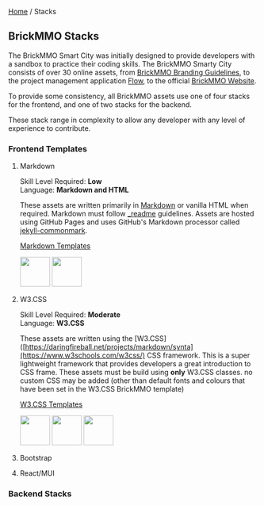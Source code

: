 <style>@import url("//readme.codeadam.ca/readme.css");</style>

[Home](/) / Stacks

## BrickMMO Stacks

The BrickMMO Smart City was initially designed to provide developers with a sandbox to practice their coding skills. The BrickMMO Smarty City consists of over 30 online assets, from [BrickMMO Branding Guidelines](https://branding.brickmmo.com/), to the project management application [Flow](https://flow.brickmmo.com/), to the official [BrickMMO Website](https://brickmmo.com/). 

To provide some consistency, all BrickMMO assets use one of four stacks for the frontend, and one of two stacks for the backend. 

These stack range in complexity to allow any developer with any level of experience to contribute.

### Frontend Templates

1. Markdown

     Skill Level Required: **Low**  
     Language: **Markdown and HTML**

     These assets are written primarily in [Markdown](https://daringfireball.net/projects/markdown/syntax) or vanilla HTML when required. Markdown must follow [_readme](https://readme.codeadam.ca/) guidelines. Assets are hosted using GitHub Pages and uses GitHub's Markdown processor called [jekyll-commonmark](https://www.markdownguide.org/tools/github-pages/). 

     [Markdown Templates](https://github.com/BrickMMO/frontend-templates/tree/main/markdown)

     <img src="https://console.codeadam.ca/api/image/markdown" width="60"> <img src="https://console.codeadam.ca/api/image/html" width="60">
     
2. W3.CSS

     Skill Level Required: **Moderate**  
     Language: **W3.CSS**

     These assets are written using the [W3.CSS]([https://daringfireball.net/projects/markdown/synta](https://www.w3schools.com/w3css/) CSS framework. This is a super lightweight framework that provides developers a great introduction to CSS frame. These assets must be build using **only** W3.CSS classes. no custom CSS may be added (other than default fonts and colours that have been set in the W3.CSS BrickMMO template) 

     [W3.CSS Templates](https://github.com/BrickMMO/frontend-templates/tree/main/w3)

     <img src="https://console.codeadam.ca/api/image/w3css" width="60"> <img src="https://console.codeadam.ca/api/image/html" width="60"> <img src="https://console.codeadam.ca/api/image/javascript" width="60">

4. Bootstrap

5. React/MUI
   

### Backend Stacks

